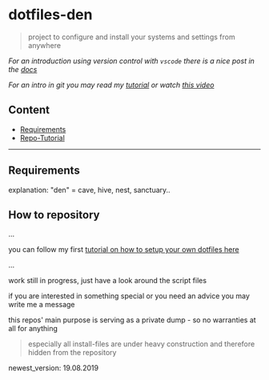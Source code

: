 # dotfiles-den

> project to configure and install your systems and settings from anywhere

*For an introduction using version control with `vscode` there is a nice post in the [docs](https://code.visualstudio.com/docs/editor/versioncontrol)*

*For an intro in git you may read my [tutorial](basic-tutorials/how-to_init_a_git_repo.md) or watch [this video](https://www.youtube.com/watch?v=SWYqp7iY_Tc)*

## Content

- [Requirements](#requirements)
- [Repo-Tutorial](#how-to-repository)

---

## Requirements

explanation: "den" = cave, hive, nest, sanctuary..

## How to repository

...

you can follow my first [tutorial on how to setup your own dotfiles here](basic-tutorials/how-to_denfiles.md)

...

work still in progress, just have a look around the script files

if you are interested in something special or you need an advice you may write me a message

this repos' main purpose is serving as a private dump - so no warranties at all for anything

> especially all install-files are under heavy construction and therefore hidden from the repository

newest_version: 19.08.2019
